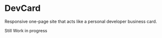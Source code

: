 # DevCard
Responsive one-page site that acts like a personal developer business card.

Still Work in progress

